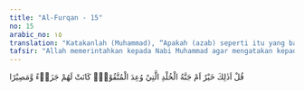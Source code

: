 ```yaml
---
title: "Al-Furqan - 15"
no: 15
arabic_no: ١٥
translation: "Katakanlah (Muhammad), “Apakah (azab) seperti itu yang baik, atau surga yang kekal yang dijanjikan kepada orang-orang yang bertakwa sebagai balasan, dan tempat kembali bagi mereka?”"
tafsir: "Allah memerintahkan kepada Nabi Muhammad agar mengatakan kepada orang-orang kafir itu, apakah siksaan yang demikian hebat dan dahsyat itu lebih baik dari surga yang penuh nikmat dan rahmat yang disediakan bagi orang-orang mukmin yang bertakwa. Mereka kekal di dalamnya selama-lamanya. Surga itu dijadikan untuk mereka karena beriman kepada Allah dan Rasul-Nya serta taat dan patuh menjalankan perintah-Nya dan menjauhi segala larangan-Nya."
---
```

قُلْ اَذٰلِكَ خَيْرٌ اَمْ جَنَّةُ الْخُلْدِ الَّتِيْ وُعِدَ الْمُتَّقُوْنَۗ  كَانَتْ لَهُمْ جَزَاۤءً وَّمَصِيْرًا 